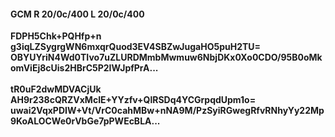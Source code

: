 #### GCM R 20/0c/400 L 20/0c/400
**FDPH5Chk+PQHfp+n**<br/>**g3iqLZSygrgWN6mxqrQuod3EV4SBZwJugaHO5puH2TU=**<br/>**OBYUYriN4Wd0TIvo7uZLURDMmbMwmuw6NbjDKx0Xo0CDO/95B0oMkomViEj8cUis2HBrC5P2IWJpfPrA...**<br/><br/>
**tR0uF2dwMDVACjUk**<br/>**AH9r238cQRZVxMcIE+YYzfv+QlRSDq4YCGrpqdUpm1o=**<br/>**uwai2VqxPDIW+Vt/VrC0cahMBw+nNA9M/PzSyiRGwegRfvRNhyYy22Mp9KoALOCWe0rVbGe7pPWEcBLA...**